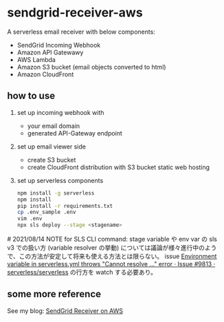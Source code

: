 # sendgrid-receiver-aws
A serverless email receiver with below components:
- SendGrid Incoming Webhook
- Amazon API Gatewawy
- AWS Lambda
- Amazon S3 bucket (email objects converted to html)
- Amazon CloudFront

## how to use
1. set up incoming webhook with
    - your email domain
    - generated API-Gateway endpoint

2. set up email viewer side
    - create S3 bucket
    - create CloudFront distribution with S3 bucket static web hosting

3. set up serverless components
    ```sh
    npm install -g serverless
    npm install
    pip install -r requirements.txt
    cp .env_sample .env
    vim .env
    npx sls deploy --stage <stagename>
    ```

\# 2021/08/14 NOTE for SLS CLI command: stage variable や env var の sls v3 での扱い方 (variable resolver の挙動) については議論が様々進行中のようで、この方法が安定して将来も使える方法とは限らない。 issue [Environment variable in serverless\.yml throws "Cannot resolve \.\.\." error · Issue \#9813 · serverless/serverless](https://github.com/serverless/serverless/issues/9813) の行方を watch する必要あり。

## some more reference
See my blog: [SendGrid Receiver on AWS
](https://wiki.georgeorge.com/docs/tech/sendgrid-receiver-aws/)